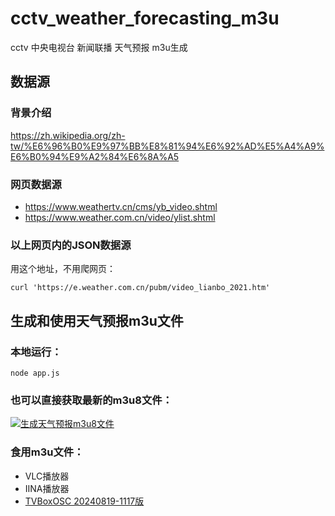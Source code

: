 # cctv_weather_forecasting_m3u
cctv 中央电视台 新闻联播 天气预报 m3u生成

## 数据源

### 背景介绍
https://zh.wikipedia.org/zh-tw/%E6%96%B0%E9%97%BB%E8%81%94%E6%92%AD%E5%A4%A9%E6%B0%94%E9%A2%84%E6%8A%A5

### 网页数据源
- https://www.weathertv.cn/cms/yb_video.shtml
- https://www.weather.com.cn/video/ylist.shtml

### 以上网页内的JSON数据源
用这个地址，不用爬网页：
```
curl 'https://e.weather.com.cn/pubm/video_lianbo_2021.htm'
```

## 生成和使用天气预报m3u文件

### 本地运行：
```
node app.js
```

### 也可以直接获取最新的m3u8文件：

[![生成天气预报m3u8文件](https://github.com/AndrewGoal/cctv_weather_forecasting_m3u/actions/workflows/main.yml/badge.svg)](https://github.com/AndrewGoal/cctv_weather_forecasting_m3u/actions/workflows/main.yml)

### 食用m3u文件：
- VLC播放器
- IINA播放器
- [TVBoxOSC 20240819-1117版](https://github.com/o0HalfLife0o/TVBoxOSC/releases/tag/20240819-1117)
